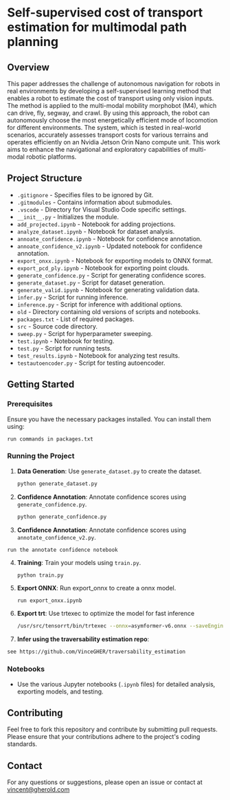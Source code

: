 # Self-supervised cost of transport estimation for multimodal path planning

## Overview

This paper addresses the challenge of autonomous navigation for robots in real environments by developing a self-supervised learning method that enables a robot to estimate the cost of transport using only vision inputs. The method is applied to the multi-modal mobility morphobot (M4), which can drive, fly, segway, and crawl. By using this approach, the robot can autonomously choose the most energetically efficient mode of locomotion for different environments. The system, which is tested in real-world scenarios, accurately assesses transport costs for various terrains and operates efficiently on an Nvidia Jetson Orin Nano compute unit. This work aims to enhance the navigational and exploratory capabilities of multi-modal robotic platforms.

## Project Structure

- `.gitignore` - Specifies files to be ignored by Git.
- `.gitmodules` - Contains information about submodules.
- `.vscode` - Directory for Visual Studio Code specific settings.
- `__init__.py` - Initializes the module.
- `add_projected.ipynb` - Notebook for adding projections.
- `analyze_dataset.ipynb` - Notebook for dataset analysis.
- `annoate_confidence.ipynb` - Notebook for confidence annotation.
- `annoate_confidence_v2.ipynb` - Updated notebook for confidence annotation.
- `export_onxx.ipynb` - Notebook for exporting models to ONNX format.
- `export_pcd_ply.ipynb` - Notebook for exporting point clouds.
- `generate_confidence.py` - Script for generating confidence scores.
- `generate_dataset.py` - Script for dataset generation.
- `generate_valid.ipynb` - Notebook for generating validation data.
- `infer.py` - Script for running inference.
- `inference.py` - Script for inference with additional options.
- `old` - Directory containing old versions of scripts and notebooks.
- `packages.txt` - List of required packages.
- `src` - Source code directory.
- `sweep.py` - Script for hyperparameter sweeping.
- `test.ipynb` - Notebook for testing.
- `test.py` - Script for running tests.
- `test_results.ipynb` - Notebook for analyzing test results.
- `testautoencoder.py` - Script for testing autoencoder.

## Getting Started

### Prerequisites

Ensure you have the necessary packages installed. You can install them using:

```
run commands in packages.txt
```

### Running the Project

1. **Data Generation**: Use `generate_dataset.py` to create the dataset.
   ```bash
   python generate_dataset.py
   ```

2. **Confidence Annotation**: Annotate confidence scores using `generate_confidence.py`.
   ```bash
   python generate_confidence.py
   ```
3. **Confidence Annotation**: Annotate confidence scores using `annotate_confidence_v2.py`.
```
run the annotate confidence notebook
```

4. **Training**: Train your models using `train.py`.
   ```bash
   python train.py
   ```
5. **Export ONNX**: Run export_onnx to create a onnx model.
   ```
   run export_onxx.ipynb 
   ```
6. **Export trt**: Use trtexec to optimize the model for fast inference
   ```bash
   /usr/src/tensorrt/bin/trtexec --onnx=asymformer-v6.onnx --saveEngine=asymformer-v6.trt
   ```

7. **Infer using the  traversability estimation repo**: 
```
see https://github.com/VinceGHER/traversability_estimation
 ```

### Notebooks

- Use the various Jupyter notebooks (`.ipynb` files) for detailed analysis, exporting models, and testing.

## Contributing

Feel free to fork this repository and contribute by submitting pull requests. Please ensure that your contributions adhere to the project's coding standards.

## Contact

For any questions or suggestions, please open an issue or contact at vincent@gherold.com
